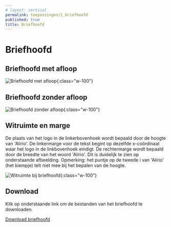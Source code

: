 ```yaml
---
# layout: vertical
permalink: toepassingen/1_briefhoofd
published: true
title: Briefhoofd
---
```


# Briefhoofd

## Briefhoofd met afloop

![Briefhoofd met afloop](../images/aliriosolutions/toepassingen_briefhoofd1.png){:class="w-100"}

## Briefhoofd zonder afloop

![Briefhoofd zonder afloop](../images/aliriosolutions/toepassingen_briefhoofd2.png){:class="w-100"}

## Witruimte en marge

De plaats van het logo in de linkerbovenhoek wordt bepaald door de hoogte van 'Alirio'.
De linkermarge voor de tekst begint op dezelfde x-coördinaat waar het logo in de linkbovenhoek eindigt.
De rechtermarge wordt bepaald door de breedte van het woord 'Alirio'.
Dit is duidelijk te zien op onderstaande afbeelding.
Opmerking: het puntje op de tweede i van 'Alirio' (het kiempje) telt niet mee bij het bepalen van de hoogte.

![Witruimte bij briefhoofd](../images/aliriosolutions/briefhoofd_witruimte.png){:class="w-100"}

## Download

Klik op onderstaande link om de bestanden van het briefhoofd te downloaden.

<a href="../downloads/briefhoofd.zip">Download briefhoofd</a>